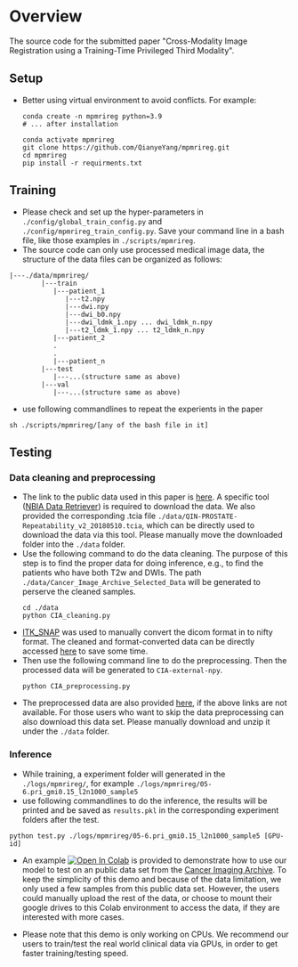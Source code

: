 # Overview
The source code for the submitted paper "Cross-Modality Image Registration using a Training-Time Privileged Third Modality".


## Setup

* Better using virtual environment to avoid conflicts. For example:
  ```
  conda create -n mpmrireg python=3.9
  # ... after installation

  conda activate mpmrireg
  git clone https://github.com/QianyeYang/mpmrireg.git
  cd mpmrireg
  pip install -r requirments.txt
  ```

## Training
* Please check and set up the hyper-parameters in ``./config/global_train_config.py`` and ``./config/mpmrireg_train_config.py``. Save your command line in a bash file, like those examples in ``./scripts/mpmrireg``.
* The source code can only use processed medical image data, the structure of the data files can be organized as follows:
```
|---./data/mpmrireg/
        |---train
           |---patient_1
              |---t2.npy
              |---dwi.npy
              |---dwi_b0.npy
              |---dwi_ldmk_1.npy ... dwi_ldmk_n.npy
              |---t2_ldmk_1.npy ... t2_ldmk_n.npy
           |---patient_2
           .
           .
           |---patient_n
        |---test
           |---...(structure same as above)
        |---val
           |---...(structure same as above)
```
* use following commandlines to repeat the experients in the paper
```
sh ./scripts/mpmrireg/[any of the bash file in it]
```

## Testing

### Data cleaning and preprocessing
* The link to the public data used in this paper is [here](https://wiki.cancerimagingarchive.net/display/Public/QIN-PROSTATE-Repeatability). A specific tool ([NBIA Data Retriever](https://wiki.cancerimagingarchive.net/display/NBIA/Downloading+TCIA+Images)) is required to download the data. We also provided the corresponding .tcia file ``./data/QIN-PROSTATE-Repeatability_v2_20180510.tcia``, which can be directly used to download the data via this tool. Please manually move the downloaded folder into the ``./data`` folder. 
* Use the following command to do the data cleaning. The purpose of this step is to find the proper data for doing inference, e.g., to find the patients who have both T2w and DWIs. The path ``./data/Cancer_Image_Archive_Selected_Data`` will be generated to perserve the cleaned samples.
  ```
  cd ./data
  python CIA_cleaning.py
  ``` 
* [ITK_SNAP](http://www.itksnap.org/pmwiki/pmwiki.php) was used to manually convert the dicom format in to nifty format. The cleaned and format-converted data can be directly accessed [here]() to save some time.
* Then use the following command line to do the preprocessing. Then the processed data will be generated to ``CIA-external-npy``.
  ```
  python CIA_preprocessing.py 
  ```
* The preprocessed data are also provided [here](https://drive.google.com/file/d/15l4IBfNUTdOwQL6rY2H6ekpwfaeNIfPj/view?usp=sharing), if the above links are not available. For those users who want to skip the data preprocessing can also download this data set. Please manually download and unzip it under the ``./data`` folder.

### Inference
* While training, a experiment folder will generated in the ``./logs/mpmrireg/``, for example ``./logs/mpmrireg/05-6.pri_gmi0.15_l2n1000_sample5``
* use following commandlines to do the inference, the results will be printed and be saved as ``results.pkl`` in the corresponding experiment folders after the test.
```
python test.py ./logs/mpmrireg/05-6.pri_gmi0.15_l2n1000_sample5 [GPU-id]
```
* An example [![Open In Colab](https://colab.research.google.com/assets/colab-badge.svg)](https://colab.research.google.com/drive/13cGaVu8i0LSP-OHVz_eTp-Cfg8LxUJcy?usp=sharing) is provided to demonstrate how to use our model to test on an public data set from the [Cancer Imaging Archive](https://wiki.cancerimagingarchive.net/display/Public/QIN-PROSTATE-Repeatability). To keep the simplicity of this demo and because of the data limitation, we only used a few samples from this public data set. However, the users could manually upload the rest of the data, or choose to mount their google drives to this Colab environment to access the data, if they are interested with more cases.

* Please note that this demo is only working on CPUs. We recommend our users to train/test the real world clinical data via GPUs, in order to get faster training/testing speed.

